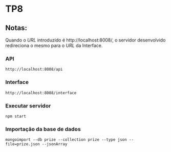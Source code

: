 # TP8

## Notas:
Quando o *URL* introduzido é http://localhost:8008/, o servidor desenvolvido redireciona o mesmo para o *URL* da Interface.

### API
```
http://localhost:8008/api
```

### Interface
```
http://localhost:8008/interface
```

### Executar servidor
```
npm start
```

### Importação da base de dados
```
mongoimport --db prize --collection prize --type json --file=prize.json --jsonArray
```